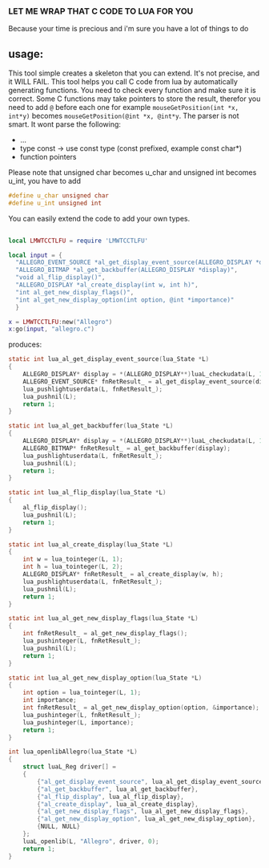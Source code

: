  
### LET ME WRAP THAT C CODE TO LUA FOR YOU
Because your time is precious and i'm sure you have a lot of things to do

## usage:
This tool simple creates a skeleton that you can extend. It's not precise, and it WILL FAIL.
This tool helps you call C code from lua by automatically generating functions.
You need to check every function and make sure it is correct.
Some C functions may take pointers to store the result, therefor you need to add `@` before each
one for example `mouseGetPosition(int *x, int*y)` becomes `mouseGetPosition(@int *x, @int*y`.
The parser is not smart. It wont parse the following:
  - ...
  - type const -> use const type (const prefixed, example const char*)
  - function pointers

Please note that unsigned char becomes u_char and unsigned int becomes u_int, you have to add 
```c
#define u_char unsigned char 
#define u_int unsigned int
```
You can easily extend the code to add your own types.

```lua
 
local LMWTCCTLFU = require 'LMWTCCTLFU'

local input = {
  "ALLEGRO_EVENT_SOURCE *al_get_display_event_source(ALLEGRO_DISPLAY *display)",
  "ALLEGRO_BITMAP *al_get_backbuffer(ALLEGRO_DISPLAY *display)",
  "void al_flip_display()",
  "ALLEGRO_DISPLAY *al_create_display(int w, int h)",
  "int al_get_new_display_flags()",
  "int al_get_new_display_option(int option, @int *importance)"
  }

x = LMWTCCTLFU:new("Allegro")
x:go(input, "allegro.c")
```

produces:
```c
static int lua_al_get_display_event_source(lua_State *L)
{
	ALLEGRO_DISPLAY* display = *(ALLEGRO_DISPLAY**)luaL_checkudata(L, 1, "ALLEGRO_DISPLAY*");
	ALLEGRO_EVENT_SOURCE* fnRetResult_ = al_get_display_event_source(display);
	lua_pushlightuserdata(L, fnRetResult_);
	lua_pushnil(L);
	return 1;
}

static int lua_al_get_backbuffer(lua_State *L)
{
	ALLEGRO_DISPLAY* display = *(ALLEGRO_DISPLAY**)luaL_checkudata(L, 1, "ALLEGRO_DISPLAY*");
	ALLEGRO_BITMAP* fnRetResult_ = al_get_backbuffer(display);
	lua_pushlightuserdata(L, fnRetResult_);
	lua_pushnil(L);
	return 1;
}

static int lua_al_flip_display(lua_State *L)
{
	al_flip_display();
	lua_pushnil(L);
	return 1;
}

static int lua_al_create_display(lua_State *L)
{
	int w = lua_tointeger(L, 1);
	int h = lua_tointeger(L, 2);
	ALLEGRO_DISPLAY* fnRetResult_ = al_create_display(w, h);
	lua_pushlightuserdata(L, fnRetResult_);
	lua_pushnil(L);
	return 1;
}

static int lua_al_get_new_display_flags(lua_State *L)
{
	int fnRetResult_ = al_get_new_display_flags();
	lua_pushinteger(L, fnRetResult_);
	lua_pushnil(L);
	return 1;
}

static int lua_al_get_new_display_option(lua_State *L)
{
	int option = lua_tointeger(L, 1);
	int importance;
	int fnRetResult_ = al_get_new_display_option(option, &importance);
	lua_pushinteger(L, fnRetResult_);
	lua_pushinteger(L, importance);
	return 1;
}

int lua_openlibAllegro(lua_State *L)
{
	struct luaL_Reg driver[] =
	{
		{"al_get_display_event_source", lua_al_get_display_event_source},
		{"al_get_backbuffer", lua_al_get_backbuffer},
		{"al_flip_display", lua_al_flip_display},
		{"al_create_display", lua_al_create_display},
		{"al_get_new_display_flags", lua_al_get_new_display_flags},
		{"al_get_new_display_option", lua_al_get_new_display_option},
		{NULL, NULL}
	};
	luaL_openlib(L, "Allegro", driver, 0);
	return 1;
}


```
